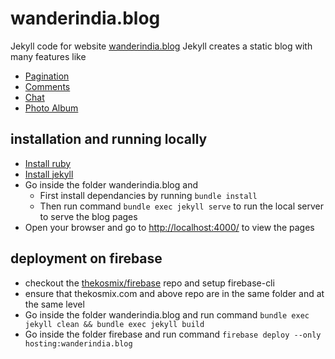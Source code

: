 # wanderindia.blog
Jekyll code for website [wanderindia.blog](https://www.wanderindia.blog/)
Jekyll creates a static blog with many features like
 - [Pagination](https://jekyllrb.com/docs/pagination/)
 - [Comments](https://disqus.com/)
 - [Chat](https://www.zendesk.com/platform/conversations/)
 - [Photo Album](https://www.publicalbum.org/blog/embed-photos-slideshow-carousel-widget)

## installation and running locally
 - [Install ruby](https://www.ruby-lang.org/en/documentation/installation/) 
 - [Install jekyll](https://jekyllrb.com/)
 - Go inside the folder wanderindia.blog and
   - First install dependancies by running ```bundle install```
   - Then run command ```bundle exec jekyll serve``` to run the local server to serve the blog pages
 - Open your browser and go to [http://localhost:4000/](http://localhost:4000/) to view the pages

## deployment on firebase
 - checkout the [thekosmix/firebase](https://github.com/thekosmix/firebase) repo and setup firebase-cli
 - ensure that thekosmix.com and above repo are in the same folder and at the same level
 - Go inside the folder wanderindia.blog and run command ```bundle exec jekyll clean && bundle exec jekyll build```
 - Go inside the folder firebase and run command ```firebase deploy --only hosting:wanderindia.blog```
